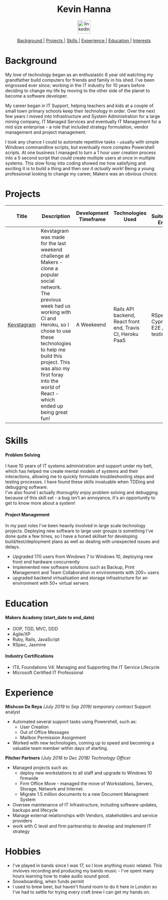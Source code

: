 <h1 align="center">Kevin Hanna</h1>
<p align="center">
<a href="https://www.linkedin.com/in/kevin-hanna-56033785/">
<img src="https://www.iconfinder.com/data/icons/free-social-icons/67/linkedin_circle_color-512.png" alt="linkedin" hspace="50" height="42" width="42"></a></p>
<div align="center">
    
[Background ](#background) | 
[Projects ](#projects) | 
[Skills ](#skills) | 
[Experience ](#experience) | 
[Education ](#education) | 
[Interests ](#interests)

</div>  

# Background

My love of technology began as an enthusiastic 6 year old watching my grandfather build computers for friends and family in his shed. I've been engrossed ever since; working in the IT industry for 10 years before deciding to change my life by moving to the other side of the planet to become a software developer.

My career began in IT Support, helping teachers and kids at a couple of small town primary schools keep their technology in order. Over the next few years I moved into Infrastructure and System Administration for a large mining company, IT Managed Services and eventually IT Management for a mid size enterprise - a role that included strategy formulation, vendor management and project management.

I took any chance I could to automate repetitive tasks - usually with simple Windows commandline scripts, but eventually more complex Powershell scripts. At one business I managed to turn a 1 hour user creation process into a 5 second script that could create multiple users at once in multiple systems. This slow foray into coding showed me how satisfying and exciting it is to build a thing and then _see it actually work!_ Being a young professional looking to change my career, Makers was an obvious choice.

# Projects
| Title | Description | Development Timeframe | Technologies Used | Test Suites/CIs/CDs Employed |
|--|--|--|--|--|
| [Kevstagram](https://kevstagram.herokuapp.com/sign_up) | Kevstagram was made for the last weekend challenge at Makers - clone a popular social network. The previous week had us working with CI and Heroku, so I chose to use these technologies to help me build this project. This was also my first foray into the world of React - which ended up being great fun! | A Weekeend | Rails API backend, React front end, Travis CI, Heroku PaaS | RSpec for Rails, Cypress for E2E / Feature testing |

# Skills

#### Problem Solving

I have 10 years of IT systems administration and support under my belt, which has helped me create mental models of systems and their interactions, allowing me to quickly formulate troubleshooting steps and testing processes. I have found these skills invaluable when TDDing and debugging software.  
I've also found I actually _thoroughly enjoy_ problem solving and debugging because of this skill set - a bug isn't an annoyance, it's an opportunity to get to know more about a system!

#### Project Management

In my past roles I've been heavily involved in large scale technology projects. Deploying new software to large user groups is something I've done quite a few times, so I have a honed skillset for developing build/test/deployment plans as well as dealing with unexpected issues and delays.

- Upgraded 170 users from Windows 7 to Windows 10, deploying new front end hardware concurrently
- Implemented new software solutions such as Backup, Print Management and Team Collaboration in environments with 200+ users
- upgraded backend virtualisation and storage infrastructure for an environment with 50+ virtual servers

# Education

#### Makers Academy (start_date to end_date)

- OOP, TDD, MVC, DDD
- Agile/XP
- Ruby, Rails, JavaScript
- RSpec, Jasmine

#### Industry Certifications

- ITIL Foundations V4: Managing and Supporting the IT Service Lifecycle
- Microsoft Certified IT Professional

# Experience

**Mishcon De Reya** _(July 2019 to Sep 2019) temporary contract_
Support analyst  
- Automated several support tasks using Powershell, such as:
  * User Creation
  * Out of Office Messages
  * Mailbox Permission Assignment
- Worked with new technologies, coming up to speed and becoming a valuable team member within days of starting.

**Pitcher Partners** _(July 2016 to Dec 2018)_
*Technology Officer*  
- Managed projects such as:
  - deploy new workstations to all staff and upgrade to Windows 10 firmwide
  - Firm Office Move - managed the move of Workstations, Servers, Storage, Network and Internet.
  - Migrate 1.5 million documents to a new Document Managment System
- Oversee maintenance of IT Infrastructure, including software updates, backups and lifecycle
- Manage external relationships with Vendors, stakeholders and service providers
- work with C level and firm partnership to develop and implement IT strategy

# Hobbies

- I've played in bands since I was 17, so I love anything music related. This invloves recording and producing my bands music - I've spent many hours learning how to make audio sound good.  
- Snowboarding, when funds permit
- I used to brew beer, but haven't found room to do it here in London so I've had to settle for trying every craft brew I can get my hands on.
